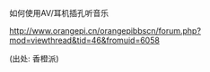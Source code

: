 如何使用AV/耳机插孔听音乐

http://www.orangepi.cn/orangepibbscn/forum.php?mod=viewthread&tid=46&fromuid=6058

\(出处: 香橙派\)



